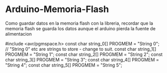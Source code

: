 # Arduino-Memoria-Flash
Como guardar datos en la memoria flash con la libreria, recordar que la memoria flash se guarda los datos aunque el arduino pierda la fuente de alimentacion

#include <avr/pgmspace.h>
const char string_0[] PROGMEM = "String 0"; // "String 0" etc are strings to store - change to suit.
const char string_1[] PROGMEM = "String 1";
const char string_2[] PROGMEM = "String 2";
const char string_3[] PROGMEM = "String 3";
const char string_4[] PROGMEM = "String 4";
const char string_5[] PROGMEM = "String 5";
